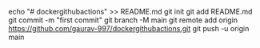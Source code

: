 echo "# dockergithubactions" >> README.md
git init
git add README.md
git commit -m "first commit"
git branch -M main
git remote add origin https://github.com/gaurav-997/dockergithubactions.git
git push -u origin main